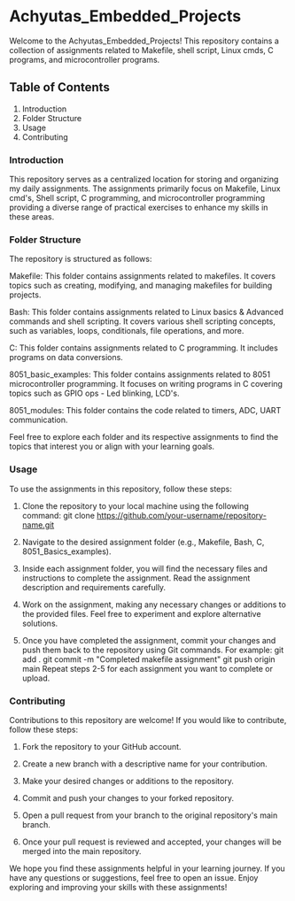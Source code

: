 # Achyutas_Embedded_Projects
Welcome to the Achyutas_Embedded_Projects! This repository contains a collection of assignments related to Makefile, shell script, Linux cmds,
C programs, and microcontroller programs.

## Table of Contents
  1. Introduction
  2. Folder Structure
  3. Usage
  4. Contributing
  
### Introduction
This repository serves as a centralized location for storing and organizing my daily assignments. 
The assignments primarily focus on Makefile, Linux cmd's, Shell script, C programming, and microcontroller programming 
providing a diverse range of practical exercises to enhance my skills in these areas.

### Folder Structure
The repository is structured as follows:

Makefile: This folder contains assignments related to makefiles. It covers topics such as creating, modifying, and managing makefiles for building projects.

Bash: This folder contains assignments related to Linux basics & Advanced commands and shell scripting. 
It covers various shell scripting concepts, such as variables, loops, conditionals, file operations, and more.

C: This folder contains assignments related to C programming. It includes programs on data conversions.

8051_basic_examples: This folder contains assignments related to 8051 microcontroller programming. It focuses on writing programs in C covering topics 
such as GPIO ops - Led blinking, LCD's.

8051_modules: This folder contains the code related to timers, ADC, UART communication. 

Feel free to explore each folder and its respective assignments to find the topics that interest you or align with your learning goals.

### Usage
To use the assignments in this repository, follow these steps:

  1. Clone the repository to your local machine using the following command:
      git clone https://github.com/your-username/repository-name.git
  2. Navigate to the desired assignment folder (e.g., Makefile, Bash, C, 8051_Basics_examples).

  3. Inside each assignment folder, you will find the necessary files and instructions to complete the assignment. Read the assignment description and requirements carefully.

  4. Work on the assignment, making any necessary changes or additions to the provided files. Feel free to experiment and explore alternative solutions.

  5. Once you have completed the assignment, commit your changes and push them back to the repository using Git commands. For example:
      git add .
      git commit -m "Completed makefile assignment"
      git push origin main
      Repeat steps 2-5 for each assignment you want to complete or upload.

### Contributing
Contributions to this repository are welcome! If you would like to contribute, follow these steps:

  1. Fork the repository to your GitHub account.

  2. Create a new branch with a descriptive name for your contribution.

  3. Make your desired changes or additions to the repository.

  4. Commit and push your changes to your forked repository.

  5. Open a pull request from your branch to the original repository's main branch.

  6. Once your pull request is reviewed and accepted, your changes will be merged into the main repository.

We hope you find these assignments helpful in your learning journey. 
If you have any questions or suggestions, feel free to open an issue.
Enjoy exploring and improving your skills with these assignments!
